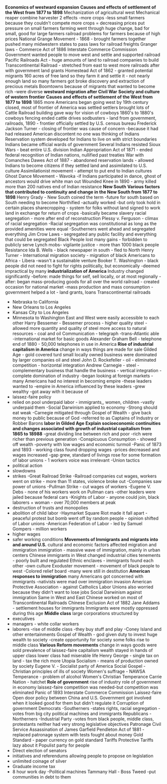 **Economics of westward expansion**
**Causes and effects of settlement of the West from 1877 to 1898**
Mechanization of agricultural west
Mechanical reaper
combine harvester
2 effects
-more crops
-less small farmers because they couldn't compete
more crops = decreasing prices
put pressure on small farmers
farming went through huge change, bad for small, good for large farmers
railroad problems for farmers because of high prices
National Grange Movement - 1868 - brought farmers together pushed many midwestern states to pass laws for railroad freights
Granger laws - Commerce Act of 1886 
Interstate Commerce Commission
Government wanted people to move west and settle and supported railroad
Pacific Railroads Act -  huge amounts of land to railroad companies to build
Transcontinental Railroad - stretched from east to west
more railroads after with government land grants
Homestead Act of 1862 - granted potential migrants 160 acres of free land so they farm it and settle it - not nearly enough land so many farmers got broke
discovery and extraction of precious metals
Boomtowns because of migrants that wanted to become rich
-were diverse
**westward migration after Civil War**
**Society and culture of western frontier**
**Causes and effects of settlement of the West from 1877 to 1898**
1865 more Americans began going west
by 19th century closed, most of frontier of America was settled
settlers brought lots of Cattle
Railroad building
gave way for vision of cowboys
1860's to 1880's cowboys 
fencing ended cattle drives
sodbusters - land from government, railroads, 
1890 - frontier officially settled by U.S. census bureau
Frederick Jackson Turner - closing of frontier was cause of concern
-because it had had released American discontent
no one was thinking of Indians
Reservation system developed for Indians to live on with strict boundaries
Indians became official wards of government
Several Indians resisted
Sioux Wars - beat entire U.S. division
Indian Appropriation Act of 1871 - ended federal recognition of Indian nations, nullified past treaties
War with Comanches
Dawes Act of 1887 - abandoned reservation lands - allowed Indians to become citizens if they settled land and assimilated to U.S. culture
Assimilationist movement - attempt to put end to Indian cultures
Ghost Dance Movement - Wavoka
-if Indians participated in dance, ghost of ancestors would drive white man out
Wounded Knee in 1890 - army killed more than 200 natives
end of Indian resistance
**New South**
**Various factors that contributed to continuity and change in the New South from 1877 to 1898**
Henry Grady - New South coined the term
-future for south based on South needing to become Northified
-actually worked
-but only took hold in certain places
sharecropping - system for folks without land signed to work land in exchange for return of crops
-basically became slavery
racial segregation - more after end of reconstruction
Plessy v. Ferguson - climax of racial segregation
-Racial segregation was constitutional as long as the provided amenities were equal
-Southerners went ahead and segregated everything
Jim Crow Laws - segregated any public facility and everything that could be segregated
Black People  lost many gains - forbidden to publicly serve
Lynch mobs- vigilante justice - more than 1000 black people
Resistance
Ida B. Wells - black newspaper in south - fled to North 
Henry Turner - International migration society - migration of black Americans to Africa - Libera
-wasn't a sustainable venture
Booker T. Washington - black people did not need to fight for rights politically, but economically
-deemed impractical by many
**industrialization of America**
Industry changed significantly
-before: made things for self, sell locally, or at most regionally
-after: began mass-producing goods for all over the world
railroad -  created occasion for national market
-mass production and mass consumption
-government helped a lot - land grants, loans 
Transcontinental railroads
- Nebraska to California
- New Orleans to Los Angeles
- Kansas City to Los Angeles
- Minnesota to Washington
East and West were easily accessible to each other
Harry Bessemer - Bessemer process - higher quality steel
-allowed more quantity and quality of steel
more access to natural resources - coal and oil
Communication - telegraph
-trans-Atlantic able
-international market for basic goods
Alexander Graham Bell - telephone
end of 1880 - 50,000 telephones in use in America
**Rise of industrial capitalism in America**
change in ways things are made for sale
Gilded Age - gold covered turd
small locally owned business were dominated by larger companies
oil and steel
John D. Rockefeller - oil - eliminated competition - horizontal integration
Andrew Carnegie - steel - complementary business that handle the business - vertical integration
-complete domination of industry
-began looking at foreign markets
-many Americans had no interest in becoming empire
-these leaders wanted to 
-empire in America influenced by these leaders
-grew wealthy
-got away with it because of 
- laissez-faire policy
- relied on pool underpaid labor - immigrants,, women, children
-vastly underpaid them
-Social Darwinism applied to economy
-Strong should eat weak
-Carnegie mitigated through Gospel of Wealth - give back money to public because of God
-referred to as Captains of Industry or Robber Barons
**labor in Gilded Age**
**Explain socioeconomic continuities and changes associated with growth of industrial capitalism from 1865 to 18988**
-great dividing line between rich and poor
-rich were richer than previous generation
-Conspicuous Consumption - showed off wealth
-poverty with low wages and economic turmoil
-Panic of 1873 and 1893 - working class found dropping wages
-prices decreased and wages increased
-gap grew, standard of livings rose for some
formation of labor unions - 1 workers voice was irrelevant
-Union tactics 
- political action
- slowdowns
- strikes
-Great Railroad Strike
-Railroad companies cut wages, workers went on strike - more than 11 states, violence broke out
-Companies saw power of unions
-Pullman Strike - cut wages of workers
-Eugene V. Debs - none of his workers work on Pullman cars
-other leaders were jailed because federal cars
-Knights of Labor - anyone could join, black laborers + woman - over 70,000 members at peak
- destruction of trusts and monopolies 
- abolition of child labor
-Haymarket Square Riot made it fall apart - peaceful protest but bomb went off by random people - opinion shifted of Labor unions
-American Federation of Labor - led by Samuel Gompers - million workers
- higher wages
- safer working conditions
**Movements of Immigrants and migrants into and around U.S.**
cultural and economic factors affected migration and immigration
immigration - massive wave of immigration, mainly in urban centers
Chinese immigrants in West
changed industrial cities
tenements - poorly built and regulated
Ethnic enclaves - immigrants found each other
-own culture
Exoduster movement - movement of black people to west
-Colored relief board
-many were still in destitution
**American responses to immigration**
many Americans got concerned with immigrants
-nativists were mad over immigration invasion
American Protective Association - against Catholics
Labor Unions also worried because they didn't want to lose jobs
Social Darwinism against immigration
Same in West and East
Chinese worked on most of Transcontinental Railroads
Chinese Exclusion Act of 1882
Jane Addams - settlement houses for immigrants
Immigrants were mostly oppressed during this age
**Middle class**
large corporations structured by 
- executives
- managers - white collar workers
- laborers
-rise of middle class
-they buy stuff and play
-Coney Island and other entertainments
Gospel of Wealth - god given duty to invest huge wealth to society
-create opportunity for society
some folks rise to middle class
**Various Reform movements**
change in ways goods were sold
prevalence of laissez-faire capitalism
wealth stayed in hands of upper class
lower class had miserable life
Henry George - single tax on land - tax the rich more
Utopia
Socialism - means of production owned by society
Eugene V.  - Socialist party of America
Social Gospel - Christian principles of ills of society
Women's suffrage - NAWSA
Temperance - problem of alcohol
Women's Christian Temperance 
Carrie Nation - hatchet
**Role of government**
rise of industry
role of government in economy
laissez-faire
competition was needed-but competition was eliminated
Panic of 1893
Interstate Commerce Commission
Laissez-faire
Open door policy between China and U.S.
Government got involved when it looked good for them but didn't regulate it
Corruption of government
Democrats
-Southerners
-states rights, racial segregation
-votes from big city political machines and immigrants
Republicans
-Northerners
-Industrial Party
-votes from black people, middle class, protestants
neither had very strong legislative objectives
Patronage
Civil Service
Assassination of James Garfield
Pendleton Act of 1881 - replaced patronage system with tests
fought about money
Gold Standard - paper currency on gold standard
Tariffs 
Protective Tariffs
lazy about it
Populist party for people 
- Direct election of senators
- initiatives and referendums allowing people to propose on legislation
- unlimited coinage of silver
- Graduate income tax
- 8 hour work day
-Political machines
Tammany Hall - Boss Tweed
-put communities in debt to them
